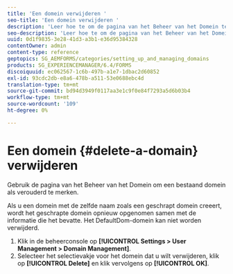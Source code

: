 ```yaml
---
title: 'Een domein verwijderen '
seo-title: 'Een domein verwijderen '
description: 'Leer hoe te om de pagina van het Beheer van het Domein te gebruiken om een domein te schrappen of een bestaand domein als verouderd te merken. '
seo-description: 'Leer hoe te om de pagina van het Beheer van het Domein te gebruiken om een domein te schrappen of een bestaand domein als verouderd te merken. '
uuid: 0d1f9835-3e28-41d3-a3b1-e36d95384328
contentOwner: admin
content-type: reference
geptopics: SG_AEMFORMS/categories/setting_up_and_managing_domains
products: SG_EXPERIENCEMANAGER/6.4/FORMS
discoiquuid: ec062567-1c6b-497b-a1e7-1dbac2d60852
exl-id: 93cdc2db-e8a6-478b-a511-53e0688ebc4d
translation-type: tm+mt
source-git-commit: bd94d3949f0117aa3e1c9f0e84f7293a5d6b03b4
workflow-type: tm+mt
source-wordcount: '109'
ht-degree: 0%

---
```


# Een domein {#delete-a-domain} verwijderen

Gebruik de pagina van het Beheer van het Domein om een bestaand domein als verouderd te merken.

Als u een domein met de zelfde naam zoals een geschrapt domein creeert, wordt het geschrapte domein opnieuw opgenomen samen met de informatie die het bevatte. Het DefaultDom-domein kan niet worden verwijderd.

1. Klik in de beheerconsole op **[!UICONTROL Settings > User Management > Domain Management]**.
1. Selecteer het selectievakje voor het domein dat u wilt verwijderen, klik op **[!UICONTROL Delete]** en klik vervolgens op **[!UICONTROL OK]**.
